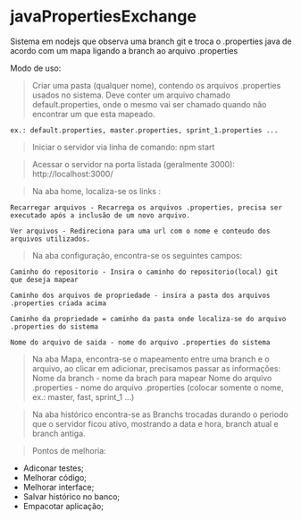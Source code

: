 # javaPropertiesExchange
Sistema em nodejs que observa uma branch git e troca o .properties java de acordo com um mapa ligando a branch ao arquivo .properties


Modo de uso: 

> Criar uma pasta (qualquer nome), contendo os arquivos .properties usados no sistema.
	Deve conter um arquivo chamado default.properties, onde o mesmo vai ser chamado quando não encontrar um que esta mapeado.

    ex.: default.properties, master.properties, sprint_1.properties ...

> Iniciar o servidor via linha de comando: npm start

> Acessar o servidor na porta listada (geralmente 3000): http://localhost:3000/

> Na aba home, localiza-se os links : 
	
	Recarregar arquivos - Recarrega os arquivos .properties, precisa ser executado após a inclusão de um novo arquivo.

	Ver arquivos - Redireciona para uma url com o nome e conteudo dos arquivos utilizados.

> Na aba configuração, encontra-se os seguintes campos:
	
	Caminho do repositorio - Insira o caminho do repositorio(local) git que deseja mapear

	Caminho dos arquivos de propriedade - insira a pasta dos arquivos .properties criada acima

	Caminho da propriedade = caminho da pasta onde localiza-se do arquivo .properties do sistema

	Nome do arquivo de saida - nome do arquivo .properties do sistema

> Na aba Mapa, encontra-se o mapeamento entre uma branch e o arquivo, ao clicar em adicionar, precisamos passar as informações: 
	Nome da branch - nome da brach para mapear 
	Nome do arquivo .properties - nome do arquivo .properties (colocar somente o nome, ex.: master, fast, sprint_1 ...)

> Na aba histórico encontra-se as Branchs trocadas durando o periodo que o servidor ficou ativo, mostrando a data e hora, branch atual e branch antiga.


> Pontos de melhoria: 
- Adiconar testes;
- Melhorar código;
- Melhorar interface;
- Salvar histórico no banco;
- Empacotar aplicação;

